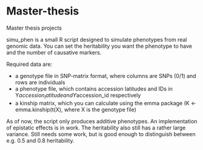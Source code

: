 # Master-thesis
Master thesis projects

simu_phen is a small R script designed to simulate phenotypes from real genomic data.
You can set the heritability you want the phenotype to have and the number of causative markers.

Required data are:
  - a genotype file in SNP-matrix format, where columns are SNPs (0/1) and rows are individuals
  - a phenotype file, which contains accession latitudes and IDs in Y$accession_latitude and Y$accession_id respectively
  - a kinship matrix, which you can calculate using the emma package (K <- emma.kinship(t(X), where X is the genotype file)

As of now, the script only produces additive phenotypes. An implementation of epistatic effects is in work.
The heritability also still has a rather large variance. Still needs some work, but is good enough to distinguish between e.g.
  0.5 and 0.8 heritability.
